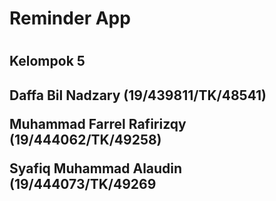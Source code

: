 <h1>Reminder App<h1/>
<h2>Kelompok 5<h2/>
<p>Daffa Bil Nadzary (19/439811/TK/48541)<p/>
<p>Muhammad Farrel Rafirizqy (19/444062/TK/49258)<p/>
<p>Syafiq Muhammad Alaudin (19/444073/TK/49269<p/>
